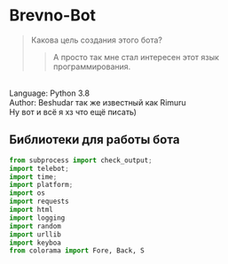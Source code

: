 # Brevno-Bot
>Какова цель создания этого бота?
>>А просто так мне стал интересен этот язык программирования.

<br > Language: Python 3.8
<br > Author: Beshudar так же известный как Rimuru
<br > Ну вот и всё я хз что ещё писать)

## Библиотеки для работы бота
```python
from subprocess import check_output;
import telebot;
import time;
import platform;
import os
import requests
import html
import logging
import random
import urllib
import keyboa
from colorama import Fore, Back, S
```